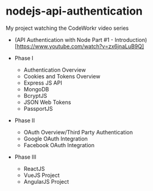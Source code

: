 # nodejs-api-authentication
My project watching the CodeWorkr video series

* (API Authentication with Node Part #1 - Introduction)[https://www.youtube.com/watch?v=zx6jnaLuB9Q]

* Phase I
  * Authentication Overview
  * Cookies and Tokens Overview
  * Express JS API
  * MongoDB
  * BcryptJS
  * JSON Web Tokens
  * PassportJS
* Phase II
  * OAuth Overview/Third Party Authentication
  * Google OAuth Integration
  * Facebook OAuth Integration
* Phase III
  * ReactJS
  * VueJS Project
  * AngularJS Project
